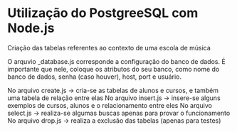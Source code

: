 # Utilização do PostgreeSQL com Node.js

Criação das tabelas referentes ao contexto de uma escola de música

O arquvio _database.js corresponde a configuração do banco de dados. É importante que nele, coloque os atributos do seu banco, como nome do banco de dados, senha (caso houver), host, port e usuário.

No arquivo create.js -> cria-se as tabelas de alunos e cursos, e também uma tabela de relação entre elas
No arquivo insert.js -> insere-se alguns exemplos de cursos, alunos e o relacionamento entre eles
No arquivo select.js -> realiza-se algumas buscas apenas para provar o funcionamento
No arquivo drop.js -> realiza a exclusão das tabelas (apenas para testes)
